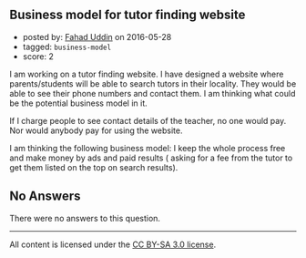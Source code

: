 ## Business model for tutor finding website

- posted by: [Fahad Uddin](https://stackexchange.com/users/160083/fahad-uddin) on 2016-05-28
- tagged: `business-model`
- score: 2

<p>I am working on a tutor finding website. I have designed a website where parents/students will be able to search tutors in their locality. They would be able to see their phone numbers and contact them. I am thinking what could be the potential business model in it.</p>

<p>If I charge people to see contact details of the teacher, no one would pay. Nor would anybody pay for using the website.</p>

<p>I am thinking the following business model: I keep the whole process free and make money by ads and paid results ( asking for a fee from the tutor to get them listed on the top on search results).</p>


## No Answers

There were no answers to this question.


---

All content is licensed under the [CC BY-SA 3.0 license](https://creativecommons.org/licenses/by-sa/3.0/).
